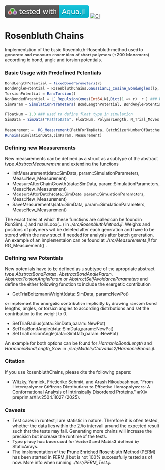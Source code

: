 [![Aqua QA](https://raw.githubusercontent.com/JuliaTesting/Aqua.jl/master/badge.svg)](https://github.com/JuliaTesting/Aqua.jl)
[![CI](https://github.com/ywitzky/RosenbluthChains.jl/actions/workflows/CI.yml/badge.svg)](https://github.com/ywitzky/RosenbluthChains.jl/actions/workflows/CI.yml)
# Rosenbluth Chains

Implementation of the basic Rosenbluth-Rosenbluth method used to generate and measure ensembles of short polymers (<200 Monomers) according to bond, angle and torsion potentials.

### Basic Usage with Predefined Potentials

```julia
BondLengthPotential = FixedBondParameters(r)
BondAnglePotential = RosenbluthChains.GaussianLp_Cosine_BondAngles(lp, lp*σ,N)
TorsionPotential = RandTorsion()
NonBondedPotential = LJ_Repulsion(ones(Int64,N),Dict(1 => r), r ) ### WCA with sigma=r
SimParam = SimulationParameters( BondLengthPotential, BondAnglePotential, TorsionPotential, NonBondedPotential)

FloatNum = 1.0 ### used to define float type in simulation
SimData = SimData("PathToData", FloatNum, PolymerLength, N_Trial_Moves,  BatchSize, NumberOfBatches)

Measurement =  RG_Measurement(PathForTmpData, BatchSize*NumberOfBatcher; T=Float64)
RunSim(SimulationData,SimParam, Measurement)
```

### Defining new Measurements
New measurements can be defined as a struct as a subtype of the abstract type *AbstractMeasurement* and extending the functions 

- InitMeasurement(data::SimData, param::SimulationParameters, Meas::New_Measurement) 
- MeasureAfterChainGrowth(data::SimData, param::SimulationParameters, Meas::New_Measurement)
- MeasureAfterBatch(data::SimData, param::SimulationParameters, Meas::New_Measurement)
- SaveMeasurements(data::SimData, param::SimulationParameters, Meas::New_Measurement)

The exact times at which these functions are called can be found in RunSim(...) and mainLoop(...) in *./src/RosenbluthMethod.jl*. Weights and positons of polymers will be deleted after each generation and have to be stored within the new struct if needed for analysis after batch generation. An example of an implementaion can be found  at *./src/Measurements.jl* for RG_Measurement() . 

### Defining new Potentials
New potentials have to be defined as a subtype of the apropriate abstract type *AbstractBondParam*, *AbstractBondAngleParam*, *AbstractTorsionAngleParam* or *AbstractSelfAvoidanceParameters* and define the either following function to include the energetic contribution

- GetTrialBoltzmannWeight(data::SimData, param::NewPot)

or implement the energetic contribution implicitly by drawing random bond lengths, angles, or torsion angles to according distributions and set the contribution to the weight to 0.

- SetTrialRadius(data::SimData,param::NewPot)
- SetTrialBondAngle(data::SimData,param::NewPot)
- SetTrialTorsionAngle(data::SimData,param::NewPot)

An example for both options can be found for *HarmonicBondLength* and *HarmonicBondLength_Slow* in *./src/Models/Calvados2/HarmonicBonds.jl*.

### Citation 
If you use RosenbluthChains, please cite the following papers: 

- Witzky, Yannick, Friederike Schmid, and Arash Nikoubashman. "From Heteropolymer Stiffness Distributions to Effective Homopolymers: A Conformational Analysis of Intrinsically Disordered Proteins." arXiv preprint arXiv:2504.11027 (2025).


### Caveats

- Test cases in runtest.jl are statistic in nature. Therefore it is often tested, whether the data lies within the 2.5σ intervall around the expected result such that the tests may fail. Generating more chains will increase the precision but increase the runtime of the tests.
- Type piracy has been used for Vector3 and Matrix3 defined by StaticArrays.
- The implementation of the **P**rune **E**nriched **R**osenbluth **M**ethod (PERM) has been started in PERM.jl but is not 100% successfully tested as of now. More info when running *./test/PERM_Test.jl*.
